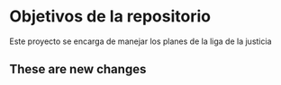 # Objetivos de la repositorio

Este proyecto se encarga de manejar los planes de la liga de la justicia

## These are new changes

